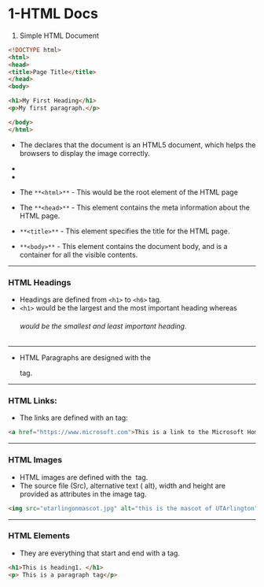 # 1-HTML Docs

1. Simple HTML Document

```html
<!DOCTYPE html>
<html>
<head>
<title>Page Title</title>
</head>
<body>

<h1>My First Heading</h1>
<p>My first paragraph.</p>

</body>
</html>
```

-  The **<!DOCType HTMl>** declares that the document  is an HTML5 document, which helps the browsers to display the image correctly.

-
-


- The `**<html>**` - This would be the root element of the HTML page
- The `**<head>**` - This element contains the meta information about the HTML page.
- `**<title>**` - This element specifies the title for the HTML page.
- `**<body>**` - This element contains the document body, and is a container for all the visible contents.

---

### HTML Headings

- Headings are defined from `<h1>` to `<h6>` tag.
- `<h1>` would be the largest and the most important heading whereas <h6> would be the smallest and least important heading.

---

- HTML Paragraphs are designed with the <p> tag.

---

### HTML Links:

- The links are defined with an <a> tag:

```html
<a href="https://www.microsoft.com">This is a link to the Microsoft Home Page.</a>
```

---

### HTML Images

- HTML images are defined with the **<img>** tag.
- The source file (Src), alternative text ( alt), width and height are provided as attributes in the image tag.

```html
<img src="utarlingonmascot.jpg" alt="this is the mascot of UTArlington" width="100" height="104">
```

---

### HTML Elements

- They are everything that start and end with a tag.

```html
<h1>This is heading1. </h1>
<p> This is a paragraph tag</p>
```
